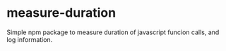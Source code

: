 # measure-duration

Simple npm package to measure duration of javascript funcion calls, and log information.